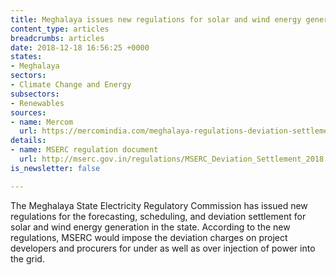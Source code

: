 ```yaml
---
title: Meghalaya issues new regulations for solar and wind energy generation
content_type: articles
breadcrumbs: articles
date: 2018-12-18 16:56:25 +0000
states:
- Meghalaya
sectors:
- Climate Change and Energy
subsectors:
- Renewables
sources:
- name: Mercom
  url: https://mercomindia.com/meghalaya-regulations-deviation-settlement-solar-wind/
details:
- name: MSERC regulation document
  url: http://mserc.gov.in/regulations/MSERC_Deviation_Settlement_2018.pdf
is_newsletter: false

---
```

The Meghalaya State Electricity Regulatory Commission has issued new regulations for the forecasting, scheduling, and deviation settlement for solar and wind energy generation in the state. According to the new regulations, MSERC would impose the deviation charges on project developers and procurers for under as well as over injection of power into the grid.  
